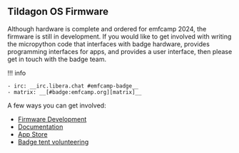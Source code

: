 ## Tildagon OS Firmware

Although hardware is complete and ordered for emfcamp 2024, the firmware is
still in development. If you would like to get involved with writing the
micropython code that interfaces with badge hardware, provides programming
interfaces for apps, and provides a user interface, then please get in touch
with the badge team.

!!! info

    - irc: __irc.libera.chat #emfcamp-badge__
    - matrix: __[#badge:emfcamp.org][matrix]__

A few ways you can get involved:

<div class="grid cards" markdown>

- [Firmware Development][badge-2024-software]
- [Documentation][badge-2024-documentation]
- [App Store][badge-2024-app-store]
- [Badge tent volunteering][badge-tent-volunteering]

</div>

[badge-2024-software]: https://www.github.com/emfcamp/badge-2024-software
[badge-2024-documentation]: https://www.github.com/emfcamp/badge-2024-documentation
[badge-2024-app-store]: https://www.github.com/emfcamp/badge-2024-app-store
[badge-tent-volunteering]: ./badge-tent-volunteering
